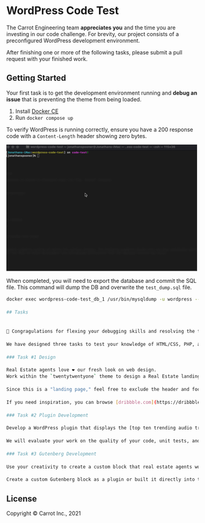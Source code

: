 # WordPress Code Test

The Carrot Engineering team **appreciates you** and the time you are investing in our code challenge. For brevity, our project consists of a preconfigured WordPress development environment.

After finishing one or more of the following tasks, please submit a pull request with your finished work.

## Getting Started

Your first task is to get the development environment running and **debug an issue** that is preventing the theme from being loaded.

1. Install [Docker CE](https://docs.docker.com/v17.09/docker-for-mac/install/)
2. Run `docker compose up`

To verify WordPress is running correctly, ensure you have a 200 response code with a `Content-Length` header showing zero bytes.

<img src="docs/getting-started.gif" width="500" />

When completed, you will need to export the database and commit the SQL file. This command will dump the DB and overwrite the `test_dump.sql` file.

```bash
docker exec wordpress-code-test_db_1 /usr/bin/mysqldump -u wordpress --password=wordpress --no-tablespaces wordpress > ./db/test_dump.sql

## Tasks


💪 Congragulations for flexing your debugging skills and resolving the theme loading issue.  You can now login with the username of `carrot` and password `password`.

We have designed three tasks to test your knowledge of HTML/CSS, PHP, and Gutenberg.  Please select one or more tasks that best represent your skills.

### Task #1 Design

Real Estate agents love ❤️ our fresh look on web design.
Work within the `twentytwentyone` theme to design a Real Estate landing page.

Since this is a "landing page," feel free to exclude the header and footer.  We will evaluate your work on the quality of your code, how it functions in the browser, and its visual aesthetics.

If you need inspiration, you can browse [dribbble.com](https://dribbble.com/search/real%20estate) for real estate designs.

### Task #2 Plugin Development

Develop a WordPress plugin that displays the [top ten trending audio tracks](https://audiusproject.github.io/api-docs/#trending-tracks) from [audius.co](https://audius.co) as a page or module in the sidebar.  You have the creative freedom to build something you see as excellent.

We will evaluate your work on the quality of your code, unit tests, and visual display of the trending audio tracks.

### Task #3 Gutenberg Development

Use your creativity to create a custom block that real estate agents would love.  If you need inspiration, you can browse [dribbble.com](https://dribbble.com/search/real%20estate) for real estate designs.

Create a custom Gutenberg block as a plugin or built it directly into the theme, your choice.

```

## License

Copyright © Carrot Inc., 2021
